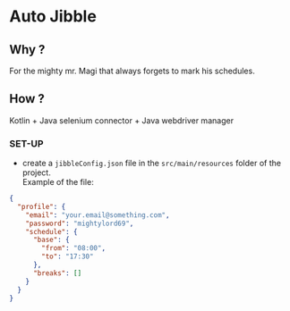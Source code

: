 # Auto Jibble

## Why ?
For the mighty mr. Magi that always forgets to mark his schedules.

## How ?
Kotlin + Java selenium connector + Java webdriver manager

### SET-UP
- create a `jibbleConfig.json` file in the `src/main/resources` folder of the project.  
Example of the file:

```json
{
  "profile": {
    "email": "your.email@something.com",
    "password": "mightylord69",
    "schedule": {
      "base": {
        "from": "08:00",
        "to": "17:30"
      },
      "breaks": []
    }
  }
} 
```
